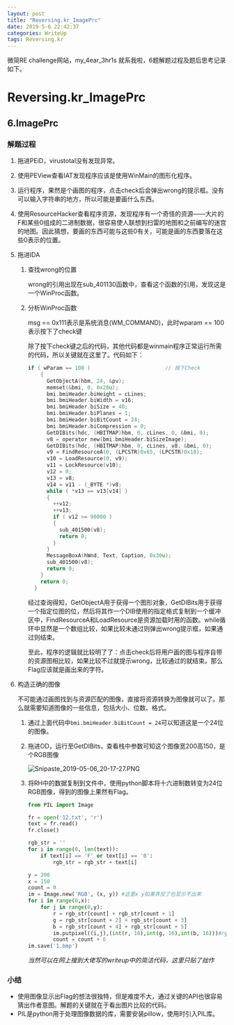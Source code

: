 ```yaml
---
layout: post
title: "Reversing.kr_ImagePrc"
date: 2019-5-6 22:42:37
categories: WriteUp
tags: Reversing.kr
---
```


微简RE challenge网站，my_4ear_3hr1s 就系我啦，6题解题过程及题后思考记录如下。

# Reversing.kr_ImagePrc

## 6.ImagePrc

### 解题过程

1. 拖进PEiD，virustotal没有发现异常。

2. 使用PEView查看IAT发现程序应该是使用WinMain的图形化程序。

3. 运行程序，果然是个画图的程序，点击check后会弹出wrong的提示框。没有可以输入字符串的地方，所以可能是要画什么东西。

4. 使用ResourceHacker查看程序资源，发现程序有一个奇怪的资源——大片的F和某些0组成的二进制数据，很容易使人联想到扫雷的地图和之前编写的迷宫的地图。因此猜想，要画的东西可能与这些0有关，可能是画的东西要落在这些0表示的位置。

5. 拖进IDA

   1. 查找wrong的位置

      wrong的引用出现在sub_401130函数中，查看这个函数的引用，发现这是一个WinProc函数。

   2. 分析WinProc函数

      msg == 0x111表示是系统消息(WM_COMMAND)，此时wparam == 100表示按下了check键

      除了按下check键之后的代码，其他代码都是winmain程序正常运行所需的代码，所以关键就在这里了。代码如下：

      ```c
      if ( wParam == 100 )                        // 按下Check
          {
            GetObjectA(hbm, 24, &pv);
            memset(&bmi, 0, 0x28u);
            bmi.bmiHeader.biHeight = cLines;
            bmi.bmiHeader.biWidth = v16;
            bmi.bmiHeader.biSize = 40;
            bmi.bmiHeader.biPlanes = 1;
            bmi.bmiHeader.biBitCount = 24;
            bmi.bmiHeader.biCompression = 0;
            GetDIBits(hdc, (HBITMAP)hbm, 0, cLines, 0, &bmi, 0);
            v8 = operator new(bmi.bmiHeader.biSizeImage);
            GetDIBits(hdc, (HBITMAP)hbm, 0, cLines, v8, &bmi, 0);
            v9 = FindResourceA(0, (LPCSTR)0x65, (LPCSTR)0x18);
            v10 = LoadResource(0, v9);
            v11 = LockResource(v10);
            v12 = 0;
            v13 = v8;
            v14 = v11 - (_BYTE *)v8;
            while ( *v13 == v13[v14] )
            {
              ++v12;
              ++v13;
              if ( v12 >= 90000 )
              {
                sub_401500(v8);
                return 0;
              }
            }
            MessageBoxA(hWnd, Text, Caption, 0x30u);
            sub_401500(v8);
            return 0;
          }
          return 0;
        }
      ```

      经过查询得知，GetObjectA用于获得一个图形对象，GetDIBits用于获得一个指定位图的位，然后将其作一个DIB使用的指定格式复制到一个缓冲区中，FindResourceA和LoadResource是资源加载时用的函数。while循环中显然是一个数组比较，如果比较未通过则弹出wrong提示框，如果通过则结束。

      至此，程序的逻辑就比较明了了：点击check后将用户画的图与程序自带的资源图相比较，如果比较不过就提示wrong，比较通过的就结束。那么Flag应该就是画出来的字符。

6. 构造正确的图像

   不可能通过画图找到与资源匹配的图像，直接将资源转换为图像就可以了。那么就需要知道图像的一些信息，包括大小、位数、格式。

   1. 通过上面代码中```bmi.bmiHeader.biBitCount = 24```可以知道这是一个24位的图像。

   2. 拖进OD，运行至GetDIBits，查看栈中参数可知这个图像宽200高150，是个RGB图像

      ![Snipaste_2019-05-06_20-17-27.PNG](https://raw.githubusercontent.com/chrishuppor/imgDepot/master/Snipaste_2019-05-06_20-17.PNG)

   3. 将RH中的数据复制到文件中，使用python脚本将十六进制数转变为24位RGB图像，得到的图像上果然有Flag。

      ```python
      from PIL import Image
      
      fr = open('12.txt', 'r')
      text = fr.read()
      fr.close()
      
      rgb_str = ''
      for i in range(0, len(text)):
          if text[i] == 'F' or text[i] == '0':
              rgb_str = rgb_str + text[i]
      
      y = 200
      x = 150
      count = 0
      im = Image.new('RGB', (x, y)) #这里x y如果弄反了也显示不出来
      for i in range(0,x):
          for j in range(0,y):
              r = rgb_str[count] + rgb_str[count + 1]
              g = rgb_str[count + 2] + rgb_str[count + 3]
              b = rgb_str[count + 4] + rgb_str[count + 5]
              im.putpixel((i,j),(int(r, 16),int(g, 16),int(b, 16)))#rgb转化为像素
              count = count + 6
      im.save('1.bmp')
      ```

      *当然可以在网上搜到大佬写的writeup中的简洁代码，这里只贴了拙作*

### 小结

* 使用图像显示出Flag的想法很独特，但是难度不大，通过关键的API也很容易猜出作者意图。解题的关键就在于看出图片比较的代码。
* PIL是python用于处理图像数据的库，需要安装pillow，使用时引入PIL库。